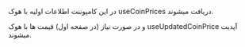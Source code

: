 در این کامپوننت اطلاعات اولیه با هوک useCoinPrices دریافت میشوند.

و در صورت نیاز (در صفحه اول) قیمت ها با هوک useUpdatedCoinPrice آپدیت میشوند.
